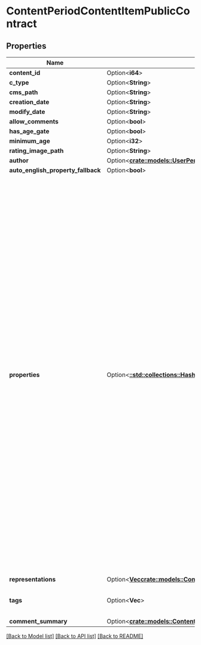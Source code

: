 # ContentPeriodContentItemPublicContract

## Properties

Name | Type | Description | Notes
------------ | ------------- | ------------- | -------------
**content_id** | Option<**i64**> |  | [optional]
**c_type** | Option<**String**> |  | [optional]
**cms_path** | Option<**String**> |  | [optional]
**creation_date** | Option<**String**> |  | [optional]
**modify_date** | Option<**String**> |  | [optional]
**allow_comments** | Option<**bool**> |  | [optional]
**has_age_gate** | Option<**bool**> |  | [optional]
**minimum_age** | Option<**i32**> |  | [optional]
**rating_image_path** | Option<**String**> |  | [optional]
**author** | Option<[**crate::models::UserPeriodGeneralUser**](User.GeneralUser.md)> |  | [optional]
**auto_english_property_fallback** | Option<**bool**> |  | [optional]
**properties** | Option<[**::std::collections::HashMap<String, serde_json::Value>**](serde_json::Value.md)> | Firehose content is really a collection of metadata and \"properties\", which are the potentially-but-not-strictly localizable data that comprises the meat of whatever content is being shown.  As Cole Porter would have crooned, \"Anything Goes\" with Firehose properties. They are most often strings, but they can theoretically be anything. They are JSON encoded, and could be JSON structures, simple strings, numbers etc... The Content Type of the item (cType) will describe the properties, and thus how they ought to be deserialized. | [optional]
**representations** | Option<[**Vec<crate::models::ContentPeriodContentRepresentation>**](Content.ContentRepresentation.md)> |  | [optional]
**tags** | Option<**Vec<String>**> | NOTE: Tags will always be lower case. | [optional]
**comment_summary** | Option<[**crate::models::ContentPeriodCommentSummary**](Content.CommentSummary.md)> |  | [optional]

[[Back to Model list]](../README.md#documentation-for-models) [[Back to API list]](../README.md#documentation-for-api-endpoints) [[Back to README]](../README.md)


